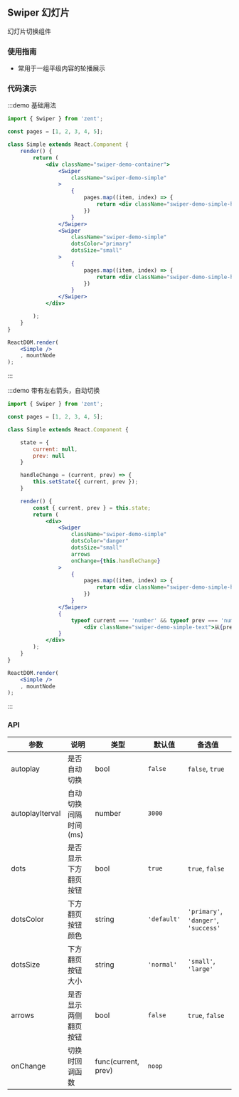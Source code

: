 ## Swiper 幻灯片

幻灯片切换组件

### 使用指南

-  常用于一组平级内容的轮播展示

### 代码演示

:::demo 基础用法
```jsx
import { Swiper } from 'zent';

const pages = [1, 2, 3, 4, 5];

class Simple extends React.Component {
	render() {
		return (
			<div className="swiper-demo-container">
				<Swiper
					className="swiper-demo-simple"
				>
					{
						pages.map((item, index) => {
							return <div className="swiper-demo-simple-h" key={index}>{item}</div>;
						})
					}
				</Swiper>
				<Swiper
					className="swiper-demo-simple"
					dotsColor="primary"
					dotsSize="small"
				>
					{
						pages.map((item, index) => {
							return <div className="swiper-demo-simple-h" key={index}>{item}</div>;
						})
					}
				</Swiper>
			</div>

		);
	}
}

ReactDOM.render(
	<Simple />
	, mountNode
);

```
:::

:::demo 带有左右箭头，自动切换
```jsx
import { Swiper } from 'zent';

const pages = [1, 2, 3, 4, 5];

class Simple extends React.Component {

	state = {
		current: null,
		prev: null
	}

	handleChange = (current, prev) => {
		this.setState({ current, prev });
	}

	render() {
		const { current, prev } = this.state;
		return (
			<div>
				<Swiper
					className="swiper-demo-simple"
					dotsColor="danger"
					dotsSize="small"
					arrows
					onChange={this.handleChange}
				>
					{
						pages.map((item, index) => {
							return <div className="swiper-demo-simple-h" key={index}>{item}</div>;
						})
					}
				</Swiper>
				{
					typeof current === 'number' && typeof prev === 'number' &&
						<div className="swiper-demo-simple-text">从{prev}到{current}</div>
				}
			</div>
		);
	}
}

ReactDOM.render(
	<Simple />
	, mountNode
);

```
:::

### API

| 参数             | 说明                          | 类型                | 默认值       		 | 备选值           							  			|
| --------------- | ---------------------------- | ------------------- | --------------- | ------------------------------------ |
| autoplay      	| 是否自动切换                   | bool                | `false`         | `false`, `true` 							  			|
| autoplayIterval | 自动切换间隔时间(ms) 						| number 							| `3000` 				  | 														   			 |
| dots 						| 是否显示下方翻页按钮 						 | bool 							 | `true` 				 | `true`, `false`                      |
| dotsColor       | 下方翻页按钮颜色                | string              | `'default'`     | `'primary'`, `'danger'`, `'success'` |
| dotsSize        | 下方翻页按钮大小                | string              | `'normal'`      | `'small'`, `'large'`                 |
| arrows          | 是否显示两侧翻页按钮             | bool                | `false`				 | `true`, `false`                      |
| onChange        | 切换时回调函数									 | func(current, prev) | `noop`          |                                      |

<style>
.swiper-demo-container {
	display: flex;
}
.swiper-demo-simple {
	height: 150px;
	width: 300px;
	background: #f2f2f2;
	margin-right: 10px;
}
.swiper-demo-simple-h {
	text-align: center;
	font-size: 18px;
	line-height: 150px;
}
.swiper-demo-simple-text {
	margin-top: 10px;
}
</style>
